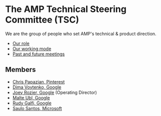 # The AMP Technical Steering Committee (TSC)

We are the group of people who set AMP's technical & product direction.

- [Our role](https://github.com/ampproject/meta/blob/master/GOVERNANCE.md#technical-steering-committee-tsc)
- [Our working mode](./WORKING_MODE.md)
- [Past and future meetings](https://github.com/ampproject/meta-tsc/issues?utf8=%E2%9C%93&q=label%3A%22TSC+Meeting%22)

## Members

- [Chris Papazian, Pinterest](https://github.com/cpapazian)
- [Dima Voytenko, Google](https://github.com/dvoytenko)
- [Joey Rozier, Google](https://github.com/mrjoro) (Operating Director)
- [Malte Ubl, Google](https://github.com/cramforce)
- [Rudy Galfi, Google](https://github.com/rudygalfi)
- [Saulo Santos, Microsoft](https://github.com/ssantosms)
